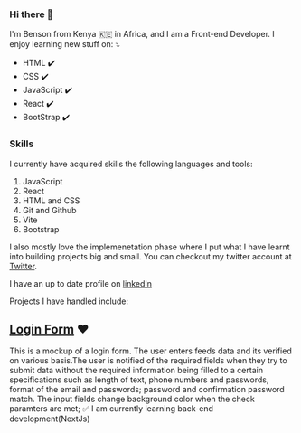 ### Hi there 👋

I'm Benson from Kenya :kenya: in Africa, and I am a Front-end Developer. I enjoy learning new stuff on: ⤵️
- HTML ✔️ 
- CSS ✔️
- JavaScript ✔️
- React ✔️
- BootStrap ✔️

### Skills
I currently have acquired skills the following languages and tools:
1. JavaScript
2. React
3. HTML and CSS
4. Git and Github
5. Vite
6. Bootstrap

I also mostly love the implemenetation phase where I put what I have learnt into building projects big and small. You can checkout my twitter account at [Twitter](https://twitter.com/bennyjoezz). 

I have an up to date profile on [linkedIn](https://www.linkedin.com/in/benson-njuguna-008146242/)

Projects I have handled include:
## [Login Form](bennyjoez.github.io/odin-form) ❤️
 This is a mockup of a login form. The user enters feeds data and its verified on various basis.The user is notified of the required fields when they try to submit data without the required information being filled to a certain specifications such as length of text, phone numbers and passwords, format of the email and passwords; password and confirmation password match. 
 The input fields change background color when the check paramters are met; ✅
I am currently learning back-end development(NextJs) 
